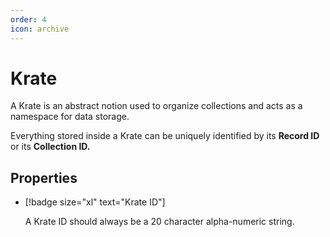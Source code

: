 ```yaml
---
order: 4
icon: archive
---
```


# Krate

A Krate is an abstract notion used to organize collections and acts as a namespace for data storage.

Everything stored inside a Krate can be uniquely identified by its **Record ID** or its **Collection ID.**

## Properties

- [!badge size="xl" text="Krate ID"]

  A Krate ID should always be a 20 character alpha-numeric string.
